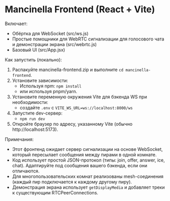 # Mancinella Frontend (React + Vite)

Включает:
- Обёртка для WebSocket (src/ws.js)
- Простые помощники для WebRTC сигнализации для голосового чата и демонстрации экрана (src/webrtc.js)
- Базовый UI (src/App.jsx)

Как запустить (локально):
1. Распакуйте mancinella-frontend.zip и выполните `cd mancinella-frontend`.
2. Установите зависимости:
   - Используя npm: `npm install`
   - или используя pnpm/yarn.
3. Установите переменную окружения Vite для бэкенда WS при необходимости:
   - создайте `.env` с `VITE_WS_URL=ws://localhost:8000/ws`
4. Запустите dev-сервер:
   - `npm run dev`
5. Откройте браузер по адресу, указанному Vite (обычно http://localhost:5173).

Примечания:
- Этот фронтенд ожидает сервер сигнализации на основе WebSocket, который пересылает сообщения между пирами в одной комнате.
- Код использует простой JSON-протокол (типы: join, offer, answer, ice, chat). Адаптируйте под сообщения вашего бэкенда, если они отличаются.
- Для многопользовательских комнат реализованы mesh-соединения (каждый пир подключается к каждому другому пиру).
- Демонстрация экрана использует `getDisplayMedia` и добавляет треки к существующим RTCPeerConnections.
